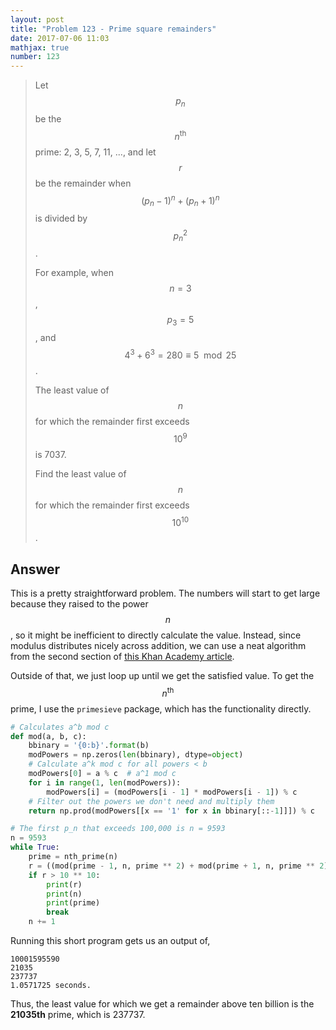```yaml
---
layout: post
title: "Problem 123 - Prime square remainders"
date: 2017-07-06 11:03
mathjax: true
number: 123
---
```


> Let $$p_n$$ be the $$n^{\text{th}}$$ prime: 2, 3, 5, 7, 11, ..., and let $$r$$ be the remainder when $$(p_n-1)^n + (p_n+1)^n$$ is divided by $$p_n^2$$.
>
> For example, when $$n=3$$, $$p_3=5$$, and $$4^3 + 6^3 = 280 \equiv 5\mod 25$$.
>
> The least value of $$n$$ for which the remainder first exceeds $$10^9$$ is 7037.
>
> Find the least value of $$n$$ for which the remainder first exceeds $$10^{10}$$.

<!--more-->

## Answer

This is a pretty straightforward problem. The numbers will start to get large because they raised to the power $$n$$, so it might be inefficient to directly calculate the value. Instead, since modulus distributes nicely across addition, we can use a neat algorithm from the second section of [this Khan Academy article](https://www.khanacademy.org/computing/computer-science/cryptography/modarithmetic/a/fast-modular-exponentiation).

Outside of that, we just loop up until we get the satisfied value. To get the $$n^{\text{th}}$$ prime, I use the `primesieve` package, which has the functionality directly.

```python
# Calculates a^b mod c
def mod(a, b, c):
    bbinary = '{0:b}'.format(b)
    modPowers = np.zeros(len(bbinary), dtype=object)
    # Calculate a^k mod c for all powers < b
    modPowers[0] = a % c  # a^1 mod c
    for i in range(1, len(modPowers)):
        modPowers[i] = (modPowers[i - 1] * modPowers[i - 1]) % c
    # Filter out the powers we don't need and multiply them
    return np.prod(modPowers[[x == '1' for x in bbinary[::-1]]]) % c

# The first p_n that exceeds 100,000 is n = 9593
n = 9593
while True:
    prime = nth_prime(n)
    r = ((mod(prime - 1, n, prime ** 2) + mod(prime + 1, n, prime ** 2)) % prime ** 2)
    if r > 10 ** 10:
        print(r)
        print(n)
        print(prime)
        break
    n += 1
```

Running this short program gets us an output of,

```
10001595590
21035
237737
1.0571725 seconds.
```

Thus, the least value for which we get a remainder above ten billion is the **21035th** prime, which is 237737.